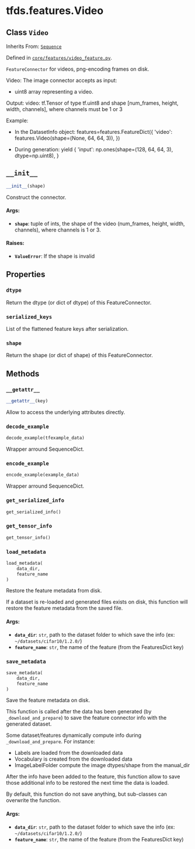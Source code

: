 <div itemscope itemtype="http://developers.google.com/ReferenceObject">
<meta itemprop="name" content="tfds.features.Video" />
<meta itemprop="path" content="Stable" />
<meta itemprop="property" content="dtype"/>
<meta itemprop="property" content="serialized_keys"/>
<meta itemprop="property" content="shape"/>
<meta itemprop="property" content="__getattr__"/>
<meta itemprop="property" content="__init__"/>
<meta itemprop="property" content="decode_example"/>
<meta itemprop="property" content="encode_example"/>
<meta itemprop="property" content="get_serialized_info"/>
<meta itemprop="property" content="get_tensor_info"/>
<meta itemprop="property" content="load_metadata"/>
<meta itemprop="property" content="save_metadata"/>
</div>

# tfds.features.Video

## Class `Video`

Inherits From: [`Sequence`](../../tfds/features/Sequence.md)



Defined in [`core/features/video_feature.py`](https://github.com/tensorflow/datasets/tree/master/tensorflow_datasets/core/features/video_feature.py).

`FeatureConnector` for videos, png-encoding frames on disk.

Video: The image connector accepts as input:
  * uint8 array representing a video.

Output:
  video: tf.Tensor of type tf.uint8 and shape
    [num_frames, height, width, channels], where channels must be 1 or 3

Example:
  * In the DatasetInfo object:
    features=features.FeatureDict({
        'video': features.Video(shape=(None, 64, 64, 3)),
    })

  * During generation:
    yield {
        'input': np.ones(shape=(128, 64, 64, 3), dtype=np.uint8),
    }

<h2 id="__init__"><code>__init__</code></h2>

``` python
__init__(shape)
```

Construct the connector.

#### Args:

* <b>`shape`</b>: tuple of ints, the shape of the video (num_frames, height, width,
    channels), where channels is 1 or 3.


#### Raises:

* <b>`ValueError`</b>: If the shape is invalid



## Properties

<h3 id="dtype"><code>dtype</code></h3>

Return the dtype (or dict of dtype) of this FeatureConnector.

<h3 id="serialized_keys"><code>serialized_keys</code></h3>

List of the flattened feature keys after serialization.

<h3 id="shape"><code>shape</code></h3>

Return the shape (or dict of shape) of this FeatureConnector.



## Methods

<h3 id="__getattr__"><code>__getattr__</code></h3>

``` python
__getattr__(key)
```

Allow to access the underlying attributes directly.

<h3 id="decode_example"><code>decode_example</code></h3>

``` python
decode_example(tfexample_data)
```

Wrapper arround SequenceDict.

<h3 id="encode_example"><code>encode_example</code></h3>

``` python
encode_example(example_data)
```

Wrapper arround SequenceDict.

<h3 id="get_serialized_info"><code>get_serialized_info</code></h3>

``` python
get_serialized_info()
```



<h3 id="get_tensor_info"><code>get_tensor_info</code></h3>

``` python
get_tensor_info()
```



<h3 id="load_metadata"><code>load_metadata</code></h3>

``` python
load_metadata(
    data_dir,
    feature_name
)
```

Restore the feature metadata from disk.

If a dataset is re-loaded and generated files exists on disk, this function
will restore the feature metadata from the saved file.

#### Args:

* <b>`data_dir`</b>: `str`, path to the dataset folder to which save the info (ex:
    `~/datasets/cifar10/1.2.0/`)
* <b>`feature_name`</b>: `str`, the name of the feature (from the FeaturesDict key)

<h3 id="save_metadata"><code>save_metadata</code></h3>

``` python
save_metadata(
    data_dir,
    feature_name
)
```

Save the feature metadata on disk.

This function is called after the data has been generated (by
`_download_and_prepare`) to save the feature connector info with the
generated dataset.

Some dataset/features dynamically compute info during
`_download_and_prepare`. For instance:

 * Labels are loaded from the downloaded data
 * Vocabulary is created from the downloaded data
 * ImageLabelFolder compute the image dtypes/shape from the manual_dir

After the info have been added to the feature, this function allow to
save those additional info to be restored the next time the data is loaded.

By default, this function do not save anything, but sub-classes can
overwrite the function.

#### Args:

* <b>`data_dir`</b>: `str`, path to the dataset folder to which save the info (ex:
    `~/datasets/cifar10/1.2.0/`)
* <b>`feature_name`</b>: `str`, the name of the feature (from the FeaturesDict key)



